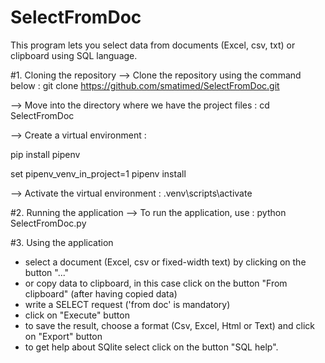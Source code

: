 # SelectFromDoc
This program lets you select data from documents (Excel, csv, txt) or clipboard using SQL language.


#1. Cloning the repository
--> Clone the repository using the command below :
git clone https://github.com/smatimed/SelectFromDoc.git

--> Move into the directory where we have the project files :
cd SelectFromDoc

--> Create a virtual environment :

<!--- Install pipenv first --->
pip install pipenv

<!--- Create the virtual environment --->
set pipenv_venv_in_project=1
pipenv install
<!--- The requirements will be automatically installed --->

--> Activate the virtual environment :
.venv\scripts\activate


#2. Running the application
--> To run the application, use :
python SelectFromDoc.py


#3. Using the application
- select a document (Excel, csv or fixed-width text) by clicking on the button "..."
- or copy data to clipboard, in this case click on the button "From clipboard" (after having copied data)
- write a SELECT request ('from doc' is mandatory)
- click on "Execute" button
- to save the result, choose a format (Csv, Excel, Html or Text) and click on "Export" button
- to get help about SQlite select click on the button "SQL help".

